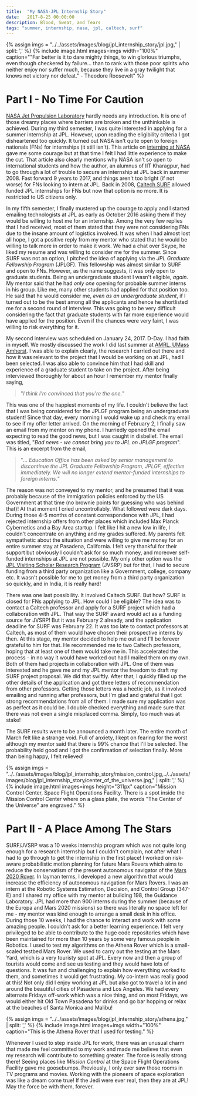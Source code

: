 ```yaml
---
title:  "My NASA-JPL Internship Story"
date:   2017-8-25 00:00:00
description: Blood, Sweat, and Tears
tags: "summer, internship, nasa, jpl, caltech, surf"
---
```


{% assign imgs = "../../assets/images/blog/jpl_internship_story/jpl.jpg," | split: ',' %}
{% include image.html images=imgs width="100%" caption="\"Far better is it to dare mighty things, to win glorious triumphs, even though checkered by failure... than to rank with those poor spirits who neither enjoy nor suffer much, because they live in a gray twilight that knows not victory nor defeat.\" - Theodore Roosevelt" %}<br>

# Part I - No Time For Caution

[NASA Jet Propulsion Laboratory](https://www.jpl.nasa.gov/) hardly needs any introduction. It is one of those dreamy places where barriers are broken and the unthinkable is achieved. During my third semester, I was quite interested in applying for a summer internship at JPL. However, upon reading the eligibility criteria I got disheartened too quickly. It turned out NASA isn't quite open to foreign nationals (FNs) for internships (it still isn't). This article on [interning at NASA](https://www.embibe.com/100marks/how-can-an-indian-get-internship-at-nasa/) gave me some courage but at that time I felt I had little experience to make the cut. That article also clearly mentions why NASA isn't so open to international students and how the author, an alumnus of IIT Kharagpur, had to go through a lot of trouble to secure an internship at JPL back in summer 2008. Fast forward 9 years to 2017, and things aren't too bright (if not worse) for FNs looking to intern at JPL. Back in 2008, [Caltech SURF](http://sfp.caltech.edu/programs/surf/) allowed funded JPL internships for FNs but now that option is no more. It is restricted to US citizens only.

In my fifth semester, I finally mustered up the courage to apply and I started emailing technologists at JPL as early as October 2016 asking them if they would be willing to host me for an internship. Among the very few replies that I had received, most of them stated that they were not considering FNs due to the insane amount of logistics involved. It was when I had almost lost all hope, I got a positive reply from my mentor who stated that he would be willing to talk more in order to make it work. We had a chat over Skype, he liked my resume and was willing to consider me for the summer. Since SURF was not an option, I pitched the idea of applying via the *JPL Graduate Fellowship Program* (JPLGF). This fellowship was almost similar to SURF and open to FNs. However, as the name suggests, it was only open to graduate students. Being an undergraduate student I wasn't eligible, *again*. My mentor said that he had *only one* opening for probable summer interns in his group. Like me, many other students had applied for that position too. He said that he would consider me, *even as an undergraduate student*, if I turned out to be the best among all the applicants and hence he shortlisted me for a second round of interview. This was going to be very difficult considering the fact that graduate students with far more experience would have applied for the position. Even if the chances were very faint, I was willing to risk everything for it.

My second interview was scheduled on January 24, 2017. D-Day. I had faith in myself. We mostly discussed the work I did last summer at [AMRL, UMass Amherst](https://amrl.cs.umass.edu/). I was able to explain clearly, the research I carried out there and how it was relevant to the project that I would be working on at JPL, had I been selected. I was also able to convince him that I had skill and experience of a graduate student to take on the project. After being interviewed thoroughly for about an hour I remember my mentor finally saying,

> "*I think I'm convinced that you're the one.*"

This was one of the happiest moments of my life. I couldn't believe the fact that I was being considered for the JPLGF program being an undergraduate student! Since that day, every morning I would wake up and check my email to see if my offer letter arrived. On the morning of February 2, I finally saw an email from my mentor on my phone. I hurriedly opened the email expecting to read the good news, but I was caught in disbelief. The email was titled, "*Bad news - we cannot bring you to JPL on JPLGF program*". This is an excerpt from the email,

> "*... Education Office has been asked by senior management to discontinue the JPL Graduate Fellowship Program, JPLGF, effective immediately. We will no longer extend mentor-funded internships to foreign interns.*"

The reason was not conveyed to my mentor, and he presumed that it was probably because of the immigration policies enforced by the US Government at that time (no brownie points for guessing who was behind that)! At that moment I cried uncontrollably. What followed were dark days. During those 4-5 months of constant correspondence with JPL, I had rejected internship offers from other places which included Max Planck Cybernetics and a Bay Area startup. I felt like I hit a new low in life, I couldn't concentrate on anything and my grades suffered. My parents felt sympathetic about the situation and were willing to give me money for an entire summer stay at Pasadena, California. I felt very thankful for their support but obviously I couldn't ask for so much money, and moreover self-funded internships at JPL are not possible. My only other option was the [JPL Visiting Scholar Research Program](https://www.jpl.nasa.gov/edu/intern/apply/visiting-student-research-program/) (JVSRP) but for that, I had to secure funding from a third party organization like a Government, college, company etc. It wasn't possible for me to get money from a third party organization so quickly, and in India, it is really hard!

There was one last possibility. It involved Caltech SURF. But how? SURF is closed for FNs applying to JPL. How could I be eligible? The idea was to contact a Caltech professor and apply for a SURF project which had a collaboration with JPL. That way the SURF award would act as a funding source for JVSRP! But it was February 2 already, and the application deadline for SURF was February 22. It was too late to contact professors at Caltech, as most of them would have chosen their prospective interns by then. At this stage, my mentor decided to help me out and I'll be forever grateful to him for that. He recommended me to two Caltech professors, hoping that at least one of them would take me in. This accelerated the process - in no way it would have worked out had I mailed them on my own. Both of them had projects in collaboration with JPL. One of them was interested and he gave me and my JPL mentor the freedom to draft my SURF project proposal. We did that swiftly. After that, I quickly filled up the other details of the application and got three letters of recommendation from other professors. Getting those letters was a hectic job, as it involved emailing and running after professors, but I'm glad and grateful that I got strong recommendations from all of them. I made sure my application was as perfect as it could be. I double checked everything and made sure that there was not even a single misplaced comma. Simply, too much was at stake!

The SURF results were to be announced a month later. The entire month of March felt like a strange void. Full of anxiety, I kept on fearing for the worst although my mentor said that there is 99% chance that I'll be selected. The probability held good and I got the confirmation of selection finally. More than being happy, I felt relieved!

{% assign imgs = "../../assets/images/blog/jpl_internship_story/mission_control.jpg,../../assets/images/blog/jpl_internship_story/center_of_the_universe.jpg," | split: ',' %}
{% include image.html images=imgs height="311px" caption="Mission Control Center, Space Flight Operations Facility. There is a spot inside the Mission Control Center where on a glass plate, the words \"The Center of the Universe\" are engraved." %}<br>

# Part II - A Place Among The Stars

SURF/JVSRP was a 10 weeks internship program which was not quite long enough for a research internship but I couldn't complain, not after what I had to go through to get the internship in the first place! I worked on risk-aware probabilistic motion planning for future Mars Rovers which aims to reduce the conservatism of the present autonomous navigator of the [Mars 2020 Rover](https://mars.nasa.gov/mars2020/). In layman terms, I developed a new algorithm that would increase the efficiency of autonomous navigation for Mars Rovers. I was an intern at the Robotic Systems Estimation, Decision, and Control Group (347-E) and I shared my office with my mentor at building 198, the Guidance Laboratory. JPL had more than 900 interns during the summer (because of the Europa and Mars 2020 missions) so there was literally no space left for me - my mentor was kind enough to arrange a small desk in his office. During those 10 weeks, I had the chance to interact and work with some amazing people. I couldn't ask for a better learning experience. I felt very privileged to be able to contribute to the huge code repositories which have been maintained for more than 10 years by some very famous people in Robotics. I used to test my algorithms on the Athena Rover which is a small-scaled testbed Mars Rover. We used to carry out the testing at the Mars Yard, which is a very touristy spot at JPL. Every now and then a group of tourists would come and see us testing and they would have lots of questions. It was fun and challenging to explain how everything worked to them, and sometimes it would get frustrating. My co-intern was really good at this! Not only did I enjoy working at JPL but also got to travel a lot in and around the beautiful cities of Pasadena and Los Angeles. We had every alternate Fridays off-work which was a nice thing, and on most Fridays, we would either hit Old Town Pasadena for drinks and go bar hopping or relax at the beaches of Santa Monica and Malibu!

{% assign imgs = "../../assets/images/blog/jpl_internship_story/athena.jpg," | split: ',' %}
{% include image.html images=imgs width="100%" caption="This is the Athena Rover that I used for testing." %}<br>

Whenever I used to step inside JPL for work, there was an unusual charm that made me feel committed to my work and made me believe that even my research will contribute to something greater. The force is really strong there! Seeing places like *Mission Control* at the Space Flight Operations Facility gave me goosebumps. Previously, I only ever saw those rooms in TV programs and movies. Working with the pioneers of space exploration was like a dream come true! If the Jedi were ever real, then they are at JPL! May the force be with them, forever.
